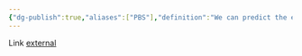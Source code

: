 ```yaml
---
{"dg-publish":true,"aliases":["PBS"],"definition":"We can predict the expected consistency of an eventually consistent data store using models we've developed, called Probabilistically Bounded Staleness.","tags":["concept/SRE/cloud/azure"],"creation_date":"2024-05-02 18:40","permalink":"/concepts/probabilistically-bounded-staleness/","dgPassFrontmatter":true}
---
```


Link [external](http://pbs.cs.berkeley.edu/)
